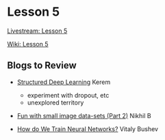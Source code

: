 # Lesson 5

[Livestream: Lesson 5](https://www.youtube.com/watch?v=J99NV9Cr75I&feature=youtu.be)

[Wiki: Lesson 5](http://forums.fast.ai/t/wiki-lesson-5/8408)

## Blogs to Review

* [Structured Deep Learning](https://towardsdatascience.com/structured-deep-learning-b8ca4138b848) Kerem 
  - experiment with dropout, etc
  - unexplored territory

* [Fun with small image data-sets (Part 2)](https://medium.com/@nikhil.b.k_13958/fun-with-small-image-data-sets-part-2-54d683ca8c96) Nikhil B

* [How do We Train Neural Networks?]()
Vitaly Bushev
